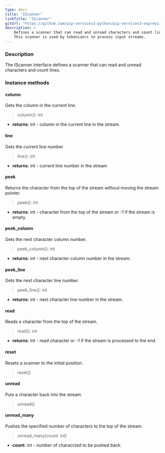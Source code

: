 ```yaml
---
type: docs
title: "IScanner"
linkTitle: "IScanner"
gitUrl: "https://github.com/pip-services3-python/pip-services3-expressions-python"
description: > 
    Defines a scanner that can read and unread characters and count lines.
    This scanner is used by tokenizers to process input streams.
---
```


### Description

The IScanner interface defines a scanner that can read and unread characters and count lines.


### Instance methods

#### column
Gets the column in the current line.

> column(): int

- **returns**: int - column in the current line in the stream.

#### line
Gets the current line number

> line(): int

- **returns**: int - current line number in the stream


#### peek
Returns the character from the top of the stream without moving the stream pointer.

> peek(): int

- **returns**: int - character from the top of the stream or *-1* if the stream is empty.


#### peek_column
Gets the next character column number.

> peek_column(): int

- **returns**: int - next character column number in the stream.


#### peek_line
Gets the next character line number.

> peek_line(): int

- **returns**: int - next character line number in the stream.

#### read
Reads a character from the top of the stream.

> read(): int

- **returns**: int - read character or *-1* if the stream is processed to the end.

#### reset
Resets a scanner to the initial position.

> reset() 


#### unread
Puts a character back into the stream.

> unread() 

#### unread_many
Pushes the specified number of characters to the top of the stream.
> unread_many(count: int)

- **count**: int - number of characcted to be pushed back.
